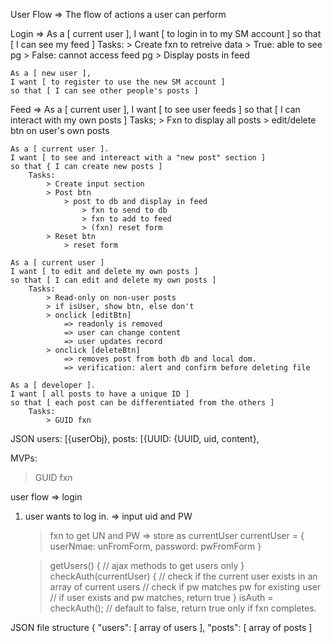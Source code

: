 
User Flow => The flow of actions a user can perform

Login =>
	As a [ current user ],
	I want [ to login in to my SM account ]
	so that [ I can see my feed ]
		Tasks:
			> Create fxn to retreive data
				> True: able to see pg
				> False: cannot access feed pg
			> Display posts in feed
	
	As a [ new user ],
	I want [ to register to use the new SM account ]
	so that [ I can see other people's posts ]
	
Feed => 
	As a [ current user ],
	I want [ to see user feeds ]
	so that [ I can interact with my own posts ]
		Tasks;
			> Fxn to display all posts
			> edit/delete btn on user's own posts
	
	As a [ current user ].
	I want [ to see and intereact with a "new post" section ]
	so that { I can create new posts ]
		Tasks:
			> Create input section
			> Post btn
				> post to db and display in feed
					> fxn to send to db
					> fxn to add to feed
					> (fxn) reset form
			> Reset btn
				> reset form
				
	As a [ current user ]
	I want [ to edit and delete my own posts ]
	so that [ I can edit and delete my own posts ]
		Tasks:
			> Read-only on non-user posts
			> if isUser, show btn, else don't 
			> onclick [editBtn] 
				=> readonly is removed
				=> user can change content
				=> user updates record
			> onclick [deleteBtn]
				=> removes post from both db and local dom.
				=> verification: alert and confirm before deleting file
	
	As a [ developer ].
	I want [ all posts to have a unique ID ]
	so that [ each post can be differentiated from the others ]
		Tasks:
			> GUID fxn


JSON
	users: [{userObj},
	posts: [{UUID: {UUID, uid, content}, 
	
	
MVPs:
> GUID fxn

user flow => login

1. user wants to log in. => input uid and PW
	> fxn to get UN and PW => store as currentUser
		currentUser = { userNmae: unFromForm, password: pwFromForm }
	
	> getUsers() {
		// ajax methods to get users only
	  }		
	> checkAuth(currentUser) {
		// check if the current user exists in an array of current users
		// check if pw matches pw for existing user
		// if user exists and pw matches, 
		return true
	  }	
	  isAuth = checkAuth();	// default to false, return true only if fxn completes. 
	  

JSON file structure { "users": [ array of users ], "posts": [ array of posts ]